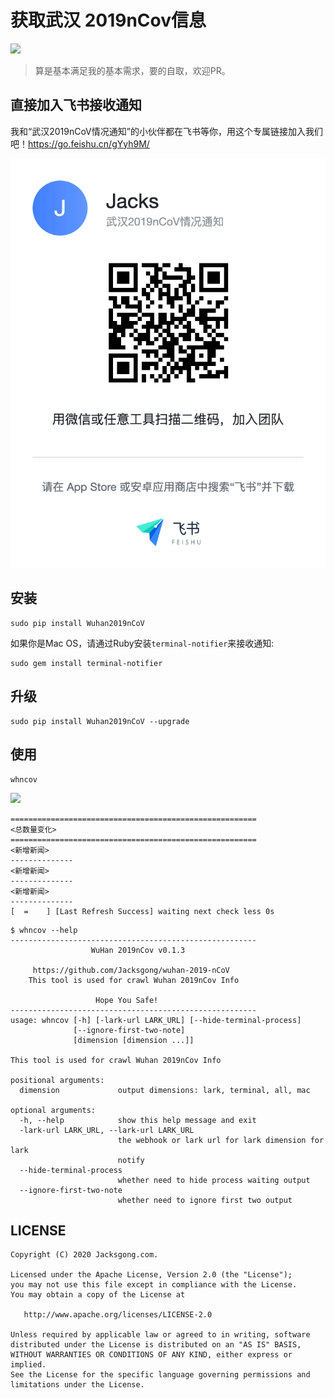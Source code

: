 # 获取武汉 2019nCov信息

[![](https://img.shields.io/badge/pip-v0.1.3%20Wuhan2019nCoV-yellow.svg)](https://pypi.python.org/pypi/Wuhan2019nCoV)

> 算是基本满足我的基本需求，要的自取，欢迎PR。

## 直接加入飞书接收通知

我和“武汉2019nCoV情况通知”的小伙伴都在飞书等你，用这个专属链接加入我们吧！https://go.feishu.cn/gYyh9M/

![](https://github.com/Jacksgong/wuhan-2019-nCoV/raw/master/arts/lark-invite-3.png)

## 安装

```
sudo pip install Wuhan2019nCoV
```

如果你是Mac OS，请通过Ruby安装`terminal-notifier`来接收通知:

```
sudo gem install terminal-notifier
```

## 升级

```
sudo pip install Wuhan2019nCoV --upgrade
```


## 使用

```
whncov
```

![](https://github.com/Jacksgong/wuhan-2019-nCoV/raw/master/arts/demo-v0.0.8.png)

```
=======================================================
<总数量变化>
=======================================================
<新增新闻>
--------------
<新增新闻>
--------------
<新增新闻>
--------------
[  =    ] [Last Refresh Success] waiting next check less 0s
```

```
$ whncov --help
-------------------------------------------------------
                  WuHan 2019nCov v0.1.3

     https://github.com/Jacksgong/wuhan-2019-nCoV
    This tool is used for crawl Wuhan 2019nCov Info

                   Hope You Safe!
-------------------------------------------------------
usage: whncov [-h] [-lark-url LARK_URL] [--hide-terminal-process]
              [--ignore-first-two-note]
              [dimension [dimension ...]]

This tool is used for crawl Wuhan 2019nCov Info

positional arguments:
  dimension             output dimensions: lark, terminal, all, mac

optional arguments:
  -h, --help            show this help message and exit
  -lark-url LARK_URL, --lark-url LARK_URL
                        the webhook or lark url for lark dimension for lark
                        notify
  --hide-terminal-process
                        whether need to hide process waiting output
  --ignore-first-two-note
                        whether need to ignore first two output
```


## LICENSE

```
Copyright (C) 2020 Jacksgong.com.

Licensed under the Apache License, Version 2.0 (the "License");
you may not use this file except in compliance with the License.
You may obtain a copy of the License at

   http://www.apache.org/licenses/LICENSE-2.0

Unless required by applicable law or agreed to in writing, software
distributed under the License is distributed on an "AS IS" BASIS,
WITHOUT WARRANTIES OR CONDITIONS OF ANY KIND, either express or implied.
See the License for the specific language governing permissions and
limitations under the License.
```

